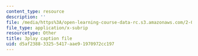 ```yaml
---
content_type: resource
description: ''
file: /media/https%3A/open-learning-course-data-rc.s3.amazonaws.com/2-003sc-engineering-dynamics-fall-2011/d5af238833255417aae91970972cc197_9_d8CQrCYUw.vtt
file_type: application/x-subrip
resourcetype: Other
title: 3play caption file
uid: d5af2388-3325-5417-aae9-1970972cc197
---
```


